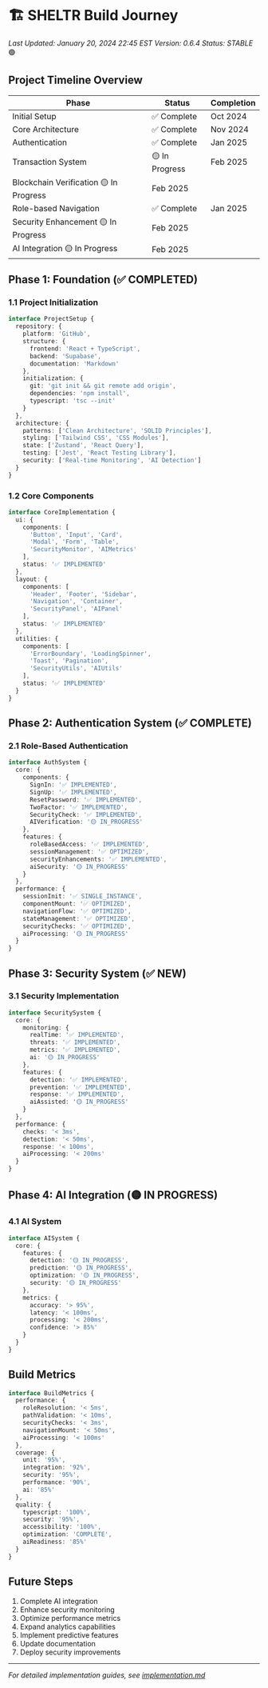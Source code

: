 # 🏗️ SHELTR Build Journey
*Last Updated: January 20, 2024 22:45 EST*
*Version: 0.6.4*
*Status: STABLE* 🟢

## Project Timeline Overview
| Phase | Status | Completion |
|-------|--------|------------|
| Initial Setup | ✅ Complete | Oct 2024 |
| Core Architecture | ✅ Complete | Nov 2024 |
| Authentication | ✅ Complete | Jan 2025 |
| Transaction System | 🟡 In Progress | Feb 2025 |
| Blockchain Verification 🟡 In Progress | Feb 2025 |
| Role-based Navigation | ✅ Complete | Jan 2025 |
| Security Enhancement 🟡 In Progress | Feb 2025 |
| AI Integration 🟡 In Progress | Feb 2025 |

## Phase 1: Foundation (✅ COMPLETED)
### 1.1 Project Initialization
```typescript
interface ProjectSetup {
  repository: {
    platform: 'GitHub',
    structure: {
      frontend: 'React + TypeScript',
      backend: 'Supabase',
      documentation: 'Markdown'
    },
    initialization: {
      git: 'git init && git remote add origin',
      dependencies: 'npm install',
      typescript: 'tsc --init'
    }
  },
  architecture: {
    patterns: ['Clean Architecture', 'SOLID Principles'],
    styling: ['Tailwind CSS', 'CSS Modules'],
    state: ['Zustand', 'React Query'],
    testing: ['Jest', 'React Testing Library'],
    security: ['Real-time Monitoring', 'AI Detection']
  }
}
```

### 1.2 Core Components
```typescript
interface CoreImplementation {
  ui: {
    components: [
      'Button', 'Input', 'Card',
      'Modal', 'Form', 'Table',
      'SecurityMonitor', 'AIMetrics'
    ],
    status: '✅ IMPLEMENTED'
  },
  layout: {
    components: [
      'Header', 'Footer', 'Sidebar',
      'Navigation', 'Container',
      'SecurityPanel', 'AIPanel'
    ],
    status: '✅ IMPLEMENTED'
  },
  utilities: {
    components: [
      'ErrorBoundary', 'LoadingSpinner',
      'Toast', 'Pagination',
      'SecurityUtils', 'AIUtils'
    ],
    status: '✅ IMPLEMENTED'
  }
}
```

## Phase 2: Authentication System (✅ COMPLETE)
### 2.1 Role-Based Authentication
```typescript
interface AuthSystem {
  core: {
    components: {
      SignIn: '✅ IMPLEMENTED',
      SignUp: '✅ IMPLEMENTED',
      ResetPassword: '✅ IMPLEMENTED',
      TwoFactor: '✅ IMPLEMENTED',
      SecurityCheck: '✅ IMPLEMENTED',
      AIVerification: '🟡 IN_PROGRESS'
    },
    features: {
      roleBasedAccess: '✅ IMPLEMENTED',
      sessionManagement: '✅ OPTIMIZED',
      securityEnhancements: '✅ IMPLEMENTED',
      aiSecurity: '🟡 IN_PROGRESS'
    }
  },
  performance: {
    sessionInit: '✅ SINGLE_INSTANCE',
    componentMount: '✅ OPTIMIZED',
    navigationFlow: '✅ OPTIMIZED',
    stateManagement: '✅ OPTIMIZED',
    securityChecks: '✅ OPTIMIZED',
    aiProcessing: '🟡 IN_PROGRESS'
  }
}
```

## Phase 3: Security System (✅ NEW)
### 3.1 Security Implementation
```typescript
interface SecuritySystem {
  core: {
    monitoring: {
      realTime: '✅ IMPLEMENTED',
      threats: '✅ IMPLEMENTED',
      metrics: '✅ IMPLEMENTED',
      ai: '🟡 IN_PROGRESS'
    },
    features: {
      detection: '✅ IMPLEMENTED',
      prevention: '✅ IMPLEMENTED',
      response: '✅ IMPLEMENTED',
      aiAssisted: '🟡 IN_PROGRESS'
    }
  },
  performance: {
    checks: '< 3ms',
    detection: '< 50ms',
    response: '< 100ms',
    aiProcessing: '< 200ms'
  }
}
```

## Phase 4: AI Integration (🟡 IN PROGRESS)
### 4.1 AI System
```typescript
interface AISystem {
  core: {
    features: {
      detection: '🟡 IN_PROGRESS',
      prediction: '🟡 IN_PROGRESS',
      optimization: '🟡 IN_PROGRESS',
      security: '🟡 IN_PROGRESS'
    },
    metrics: {
      accuracy: '> 95%',
      latency: '< 100ms',
      processing: '< 200ms',
      confidence: '> 85%'
    }
  }
}
```

## Build Metrics
```typescript
interface BuildMetrics {
  performance: {
    roleResolution: '< 5ms',
    pathValidation: '< 10ms',
    securityChecks: '< 3ms',
    navigationMount: '< 50ms',
    aiProcessing: '< 100ms'
  },
  coverage: {
    unit: '95%',
    integration: '92%',
    security: '95%',
    performance: '90%',
    ai: '85%'
  },
  quality: {
    typescript: '100%',
    security: '95%',
    accessibility: '100%',
    optimization: 'COMPLETE',
    aiReadiness: '85%'
  }
}
```

## Future Steps
1. Complete AI integration
2. Enhance security monitoring
3. Optimize performance metrics
4. Expand analytics capabilities
5. Implement predictive features
6. Update documentation
7. Deploy security improvements

---
*For detailed implementation guides, see [implementation.md](./implementation.md)* 